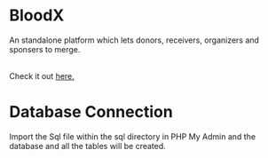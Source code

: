 # BloodX
An standalone platform which lets donors, receivers, organizers and sponsers to merge.


</br>
Check it out <a href="https://diveshlunker.github.io/BloodX/index.html">here.</a>

<h1><b>Database Connection</b></h1>

Import the Sql file within the sql directory in PHP My Admin and the database and all the tables will be created.
